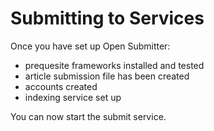 # Submitting to Services

Once you have set up Open Submitter:
- prequesite frameworks installed and tested
- article submission file has been created
- accounts created
- indexing service set up

You can now start the submit service.
